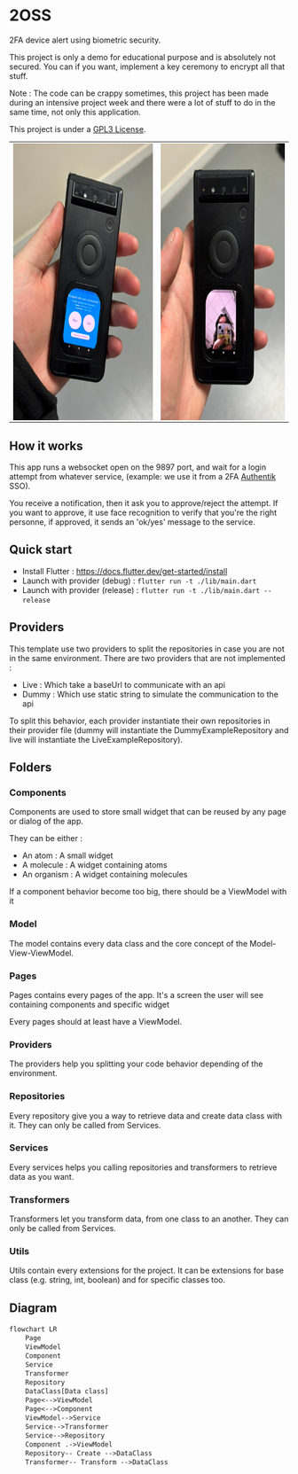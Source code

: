# 2OSS

2FA device alert using biometric security.

This project is only a demo for educational purpose and is absolutely not secured. You can if you want, implement a key ceremony to encrypt all that stuff.

Note : The code can be crappy sometimes, this project has been made during an intensive project week and there were a lot of stuff to do in the same time, not only this application.

This project is under a [GPL3 License](LICENSE).


<table align="center">

<tbody>
		<tr>
			<td align="center"><img align="center"  height="500px" src="docs/request.png" target="_blank" /></td>
			<td align="center"><img align="center"  height="500px" src="docs/approve.png" target="_blank" /></td>
        </tr>
    </tbody>
    
</table>

## How it works

This app runs a websocket open on the 9897 port, and wait for a login attempt from whatever service, (example: we use it from a 2FA [Authentik](https://goauthentik.io/) SSO).

You receive a notification, then it ask you to approve/reject the attempt. If you want to approve, it use face recognition to verify that you're the right personne, if approved, it sends an 'ok/yes' message to the service.

## Quick start 

- Install Flutter : https://docs.flutter.dev/get-started/install
- Launch with provider (debug) : `flutter run -t ./lib/main.dart`
- Launch with provider (release) : `flutter run -t ./lib/main.dart --release`

## Providers

This template use two providers to split the repositories in case you are not in the same environment. There are two providers that are not implemented : 
- Live : Which take a baseUrl to communicate with an api
- Dummy : Which use static string to simulate the communication to the api

To split this behavior, each provider instantiate their own repositories in their provider file (dummy will instantiate the DummyExampleRepository and live will instantiate the LiveExampleRepository).

## Folders

### Components

Components are used to store small widget that can be reused by any page or dialog of the app.

They can be either :
- An atom : A small widget
- A molecule : A widget containing atoms
- An organism : A widget containing molecules

If a component behavior become too big, there should be a ViewModel with it

### Model

The model contains every data class and the core concept of the Model-View-ViewModel.

### Pages

Pages contains every pages of the app. It's a screen the user will see containing components and specific widget

Every pages should at least have a ViewModel.

### Providers

The providers help you splitting your code behavior depending of the environment.

### Repositories

Every repository give you a way to retrieve data and create data class with it. They can only be called from Services.

### Services

Every services helps you calling repositories and transformers to retrieve data as you want.

### Transformers 

Transformers let you transform data, from one class to an another. They can only be called from Services.

### Utils

Utils contain every extensions for the project. It can be extensions for base class (e.g. string, int, boolean) and for specific classes too.

## Diagram

```mermaid
flowchart LR
    Page
    ViewModel
    Component
    Service
    Transformer
    Repository
    DataClass[Data class]
    Page<-->ViewModel
    Page<-->Component
    ViewModel-->Service
    Service-->Transformer
    Service-->Repository
    Component .->ViewModel
    Repository-- Create -->DataClass
    Transformer-- Transform -->DataClass
```
